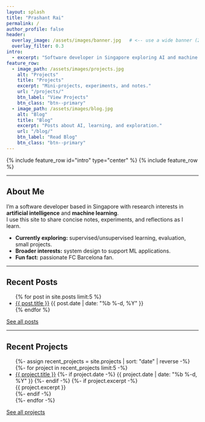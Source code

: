 ```yaml
---
layout: splash
title: "Prashant Rai"
permalink: /
author_profile: false
header:
  overlay_image: /assets/images/banner.jpg   # <-- use a wide banner (2400x1000px works best)
  overlay_filter: 0.3
intro:
  - excerpt: "Software developer in Singapore exploring AI and machine learning. I write to learn in public."
feature_row:
  - image_path: /assets/images/projects.jpg
    alt: "Projects"
    title: "Projects"
    excerpt: "Mini-projects, experiments, and notes."
    url: "/projects/"
    btn_label: "View Projects"
    btn_class: "btn--primary"
  - image_path: /assets/images/blog.jpg
    alt: "Blog"
    title: "Blog"
    excerpt: "Posts about AI, learning, and exploration."
    url: "/blog/"
    btn_label: "Read Blog"
    btn_class: "btn--primary"
---
```


{% include feature_row id="intro" type="center" %}
{% include feature_row %}

---

## About Me
I’m a software developer based in Singapore with research interests in **artificial intelligence** and **machine learning**.  
I use this site to share concise notes, experiments, and reflections as I learn.  

- **Currently exploring:** supervised/unsupervised learning, evaluation, small projects.  
- **Broader interests:** system design to support ML applications.  
- **Fun fact:** passionate FC Barcelona fan.

---

## Recent Posts
<ul>
{% for post in site.posts limit:5 %}
  <li>
    <a href="{{ post.url | relative_url }}">{{ post.title }}</a>
    <span class="page__meta">{{ post.date | date: "%b %-d, %Y" }}</span>
  </li>
{% endfor %}
</ul>
<p><a class="btn" href="/blog/">See all posts</a></p>

---

## Recent Projects
<ul>
{%- assign recent_projects = site.projects | sort: "date" | reverse -%}
{%- for project in recent_projects limit:5 -%}
  <li>
    <a href="{{ project.url | relative_url }}">{{ project.title }}</a>
    {%- if project.date -%}
      <span class="page__meta">{{ project.date | date: "%b %-d, %Y" }}</span>
    {%- endif -%}
    {%- if project.excerpt -%}
      <div class="archive__item-excerpt">{{ project.excerpt }}</div>
    {%- endif -%}
  </li>
{%- endfor -%}
</ul>
<p><a class="btn" href="/projects/">See all projects</a></p>
